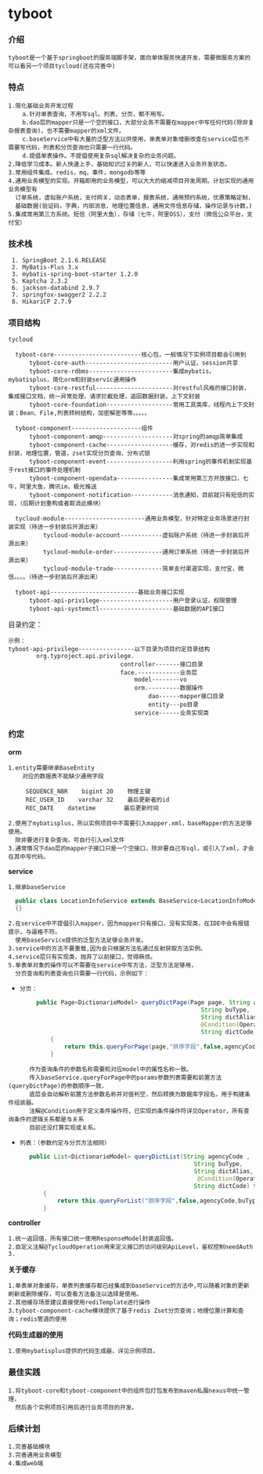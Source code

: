 # tyboot

### 介绍

    tyboot是一个基于springboot的服务端脚手架，面向单体服务快速开发，需要微服务方案的可以看另一个项目tycloud(还在完善中)

### 特点

    1.简化基础业务开发过程
        a.针对单表查询，不用写sql。列表，分页，都不用写。
        b.dao层的mapper只是一个空的接口，大部分业务不需要在mapper中写任何代码(除非复杂报表查询)，也不需要mapper的xml文件。
        c.baseService中有大量的泛型方法以供使用，单表单对象增删改查在service层也不需要写代码，列表和分页查询也只需要一行代码。
        d.提倡单表操作。不提倡使用复杂sql解决复杂的业务问题。
    2.降低学习成本。新人快速上手，基础知识过关的新人，可以快速进入业务开发状态。
    3.常用组件集成。redis，mq，事件，mongodb等等
    4.通用业务模型的实现。开箱即用的业务模型，可以大大的缩减项目开发周期。计划实现的通用业务模型有
      订单系统，虚拟账户系统，支付网关，动态表单，报表系统，通用预约系统，优惠策略定制，
      基础数据(验证码，字典，内部消息，地理位置信息，通用文件信息存储，操作记录与计数，)
    5.集成常用第三方系统。短信（阿里大鱼），存储（七牛，阿里OSS），支付（微信公众平台，支付宝）
    
   ###  技术栈
     
     1. SpringBoot 2.1.6.RELEASE
     2. MyBatis-Plus 3.x
     3. mybatis-spring-boot-starter 1.2.0
     5. Kaptcha 2.3.2
     6. jackson-databind 2.9.7
     7. springfox-swagger2 2.2.2
     8. HikariCP 2.7.9
     
   ###  项目结构
   
  ~~~
tycloud
   
   	tyboot-core-------------------------核心包，一般情况下实例项目都会引用到
        tyboot-core-auth-------------------------用户认证，session共享
        tyboot-core-rdbms------------------------集成mybatis，mybatisplus，简化orm和封装servic通用操作
        tyboot-core-restful----------------------对restful风格的接口封装，集成接口文档，统一异常处理，请求拦截处理，返回数据封装，上下文封装
        tyboot-core-foundation-------------------常用工具类库，线程内上下文封装；Bean、File,列表转树结构，加密解密等等。。。。。
   		
   	tyboot-component--------------------组件
   	    tyboot-component-amqp--------------------对spring的amqp简单集成
   	    tyboot-component-cache-------------------缓存，对redis的进一步实现和封装，地理位置，管道，zset实现分页查询，分布式锁
   	    tyboot-component-event-------------------利用spring的事件机制实现基于rest接口的事件处理机制
   	    tyboot-component-opendata----------------集成常用第三方开放接口，七牛，阿里大鱼，腾讯im，极光推送
   	    tyboot-component-notification------------消息通知，目前就只有短信的实现，（后期计划重构或者取消此模块）
   	    
   	tycloud-module-----------------------通用业务模型，针对特定业务场景进行封装实现（待进一步封装后开源出来）
       	    tycloud-module-account------------虚拟账户系统（待进一步封装后开源出来）
       	    tycloud-module-order--------------通用订单系统（待进一步封装后开源出来）
       	    tycloud-module-trade--------------简单支付渠道实现，支付宝，微信。。。。（待进一步封装后开源出来）
       	    
   	tyboot-api-------------------------基础业务接口实现
   	    tyboot-api-privilege---------------------用户登录认证，权限管理 
   	    tyboot-api-systemctl---------------------基础数据的API接口
   ~~~

   目录约定：
   
   	示例：
   	tyboot-api-privilege----------------以下目录为项目约定目录结构
      	    org.typroject.api.privilege.
      	                            controller-------接口目录 
      	                            face.------------业务层
      	                                model--------vo
      	                                orm.---------数据操作
      	                                    dao------mapper接口目录
      	                                    entity---po目录
      	                                service------业务实现类
   ###  约定
   
   **orm**
   
    1.entity需要继承BaseEntity
        对应的数据表不能缺少通用字段
     
         SEQUENCE_NBR    bigint	20    物理主键
         REC_USER_ID    varchar	32    最后更新者的id
         REC_DATE    datetime        最后更新时间
         
    2.使用了mybatisplus，所以实例项目中不需要引入mapper.xml，baseMapper的方法足够使用。
      除非要进行复杂查询，可自行引入xml文件 
    3.通常情况下dao层的mapper子接口只是一个空接口，除非要自己写sql，或引入了xml，才会在其中写代码。
   
   **service**
    
    1.继承baseService
  ```JAVA
    public class LocationInfoService extends BaseService<LocationInfoModel,LocationInfo,LocationInfoMapper> 
    {}
  ````
    2.在service中不提倡引入mapper，因为mapper只有接口，没有实现类，在IDE中会有报错提示，与逼格不符。
      使用baseService提供的泛型方法足够业务开发。
    3.service中的方法不要重载,因为会只根据方法名通过反射获取方法实例。
    4.service层只有实现类，抛弃了以前接口，觉得麻烦。
    5.单表单对象的操作可以不需要在service中写方法，泛型方法足够用，
      分页查询和列表查询也只需要一行代码，示例如下：
-
      分页：
```java
        public Page<DictionarieModel> queryDictPage(Page page, String agencyCode ,
                                                       String buType,
                                                       String dictAlias,
                                                       @Condition(Operator.like) String dictName,
                                                       String dictCode) throws Exception
            {
                return this.queryForPage(page,"排序字段",false,agencyCode,buType,dictAlias,dictName,dictCode);
            }
```
          作为查询条件的参数名称需要和对应model中的属性名称一致。
          传入baseService.queryForPage中的params参数列表需要和前置方法(queryDictPage)的参数顺序一致，
          底层会自动解析前置方法参数名称并对值判空，然后转换为数据库字段名，用于构建条件组装器。
          注解@Condition用于定义条件操作符，已实现的条件操作符详见Operator，所有查询条件的逻辑关系都是与关系
          目前还没打算实现或关系。         
-
      列表：（参数约定与分页方法相同）
```java
      public List<DictionarieModel> queryDictList(String agencyCode ,
                                                     String buType,
                                                     String dictAlias,
                                                      @Condition(Operator.like)String dictName,
                                                     String dictCode) throws Exception
          {
              return this.queryForList("排序字段",false,agencyCode,buType,dictAlias,dictName,dictCode);
          }
```


   **controller**
   
    1.统一返回值，所有接口统一使用ResponseModel封装返回值。
    2.自定义注解@TycloudOperation用来定义接口的访问级别ApiLevel，鉴权控制needAuth
    3.
    
    
   **关于缓存**
    
    1.单表单对象缓存，单表列表缓存都已经集成到baseService的方法中,可以随着对象的更新刷新或删除缓存，可以查看方法备注以选择是使用。
    2.其他缓存场景建议直接使用rediTemplate进行操作
    3.tyboot-component-cache模块提供了基于redis Zset分页查询；地理位置计算和查询；redis管道的使用
   
   **代码生成器的使用**
   
    1.使用mybatisplus提供的代码生成器，详见示例项目。
   
   
   ###  最佳实践
   
    1.将tyboot-core和tyboot-component中的组件包打包发布到maven私服nexus中统一管理，
      然后各个实例项目引用后进行业务项目的开发。
   
   ###  后续计划
   
    1.完善基础模块
    3.完善通用业务模型
    4.集成web端
